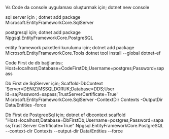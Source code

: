 Vs Code da console uygulaması oluşturmak için; dotnet new console

sql server için ; dotnet add package Microsoft.EntityFrameworkCore.SqlServer

postgresql için; dotnet add package Npgsql.EntityFrameworkCore.PostgreSQL

entity framework paketleri kurulumu için; 
dotnet add package Microsoft.EntityFrameworkCore.Tools
dotnet tool install --global dotnet-ef

Code First de db bağlantısı;
Host=localhost;Database=CodeFirstDb;Username=postgres;Password=sapass

Db First de SqlServer için;
Scaffold-DbContext 'Server=DENIZ\MSSQLDORUK;Database=DDS;User Id=sa;Password=sapass;TrustServerCertificate=True'  Microsoft.EntityFrameworkCore.SqlServer -ContextDir Contexts -OutputDir Data/Entities -force

Db First de PostgreeSql için;
dotnet ef dbcontext scaffold "Host=localhost;Database=DbFirstDb;Username=postgres;Password=sapass;Trust Server Certificate=True" Npgsql.EntityFrameworkCore.PostgreSQL --context-dir Contexts --output-dir Data/Entities --force
